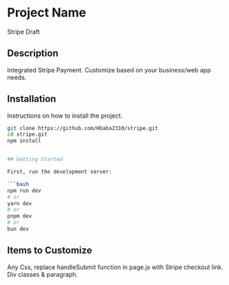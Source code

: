 # Project Name

Stripe Draft

## Description

Integrated Stripe Payment. Customize based on your business/web app needs.

## Installation

Instructions on how to install the project.

````sh
git clone https://github.com/Hbaba2310/stripe.git
cd stripe.git
npm install


## Getting Started

First, run the development server:

```bash
npm run dev
# or
yarn dev
# or
pnpm dev
# or
bun dev
````

## Items to Customize

Any Css, replace handleSubmit function in page.js with Stripe checkout link.
Div classes & paragraph.
